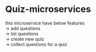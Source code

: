 # Quiz-microservices 

this microservice have below features <br>
-> add questions <br>
-> list questions <br>
-> create new quiz <br>
-> collect questions for a quiz <br>
 
